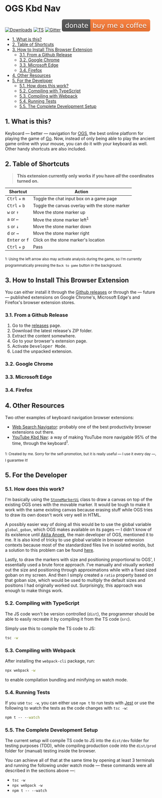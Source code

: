 # OGS Kbd Nav

[![Downloads][github_downloads]][github_releases]
[![TS][github_ci_badge]][github_actions]
[![Gitter][gitter_svg]][gitter_badge]
[![Buy Me A Coffee][buy_me_a_coffee_badge]][buy_me_a_coffee_donation]


[buy_me_a_coffee_badge]: assets/buy_me_a_coffee_shield.svg
[buy_me_a_coffee_donation]: https://www.buymeacoffee.com/psygo
[github_actions]: https://github.com/FanaroEngineering/ogs_kbd_nav/actions
[github_ci_badge]: https://github.com/FanaroEngineering/ogs_kbd_nav/workflows/TS/badge.svg
[github_downloads]: https://img.shields.io/github/downloads/FanaroEngineering/ogs_kbd_nav/total.svg
[github_releases]: https://github.com/FanaroEngineering/ogs_kbd_nav/releases
[gitter_svg]: https://badges.gitter.im/OGS-Kbd-Nav/community.svg
[gitter_badge]: https://gitter.im/OGS-Kbd-Nav/community?utm_source=badge&utm_medium=badge&utm_campaign=pr-badge&utm_content=badge

<!-- TOC depthFrom:2 -->

- [1. What is this?](#1-what-is-this)
- [2. Table of Shortcuts](#2-table-of-shortcuts)
- [3. How to Install This Browser Extension](#3-how-to-install-this-browser-extension)
    - [3.1. From a Github Release](#31-from-a-github-release)
    - [3.2. Google Chrome](#32-google-chrome)
    - [3.3. Microsoft Edge](#33-microsoft-edge)
    - [3.4. Firefox](#34-firefox)
- [4. Other Resources](#4-other-resources)
- [5. For the Developer](#5-for-the-developer)
    - [5.1. How does this work?](#51-how-does-this-work)
    - [5.2. Compiling with TypeScript](#52-compiling-with-typescript)
    - [5.3. Compiling with Webpack](#53-compiling-with-webpack)
    - [5.4. Running Tests](#54-running-tests)
    - [5.5. The Complete Development Setup](#55-the-complete-development-setup)

<!-- /TOC -->

## 1. What is this?

Keyboard &mdash; better &mdash; navigation for [OGS][ogs], the best online platform for playing the game of [Go][go]. Now, instead of only being able to play the ancient game online with your mouse, you can do it with your keyboard as well. Other handy shortcuts are also included.


[go]: https://en.wikipedia.org/wiki/Go_(game)
[ogs]: https://online-go.com/

## 2. Table of Shortcuts

> **This extension currently only works if you have *all* the coordinates turned on.**

| Shortcut                          | Action                                          |
| --------------------------------- | ----------------------------------------------- |
| <kbd>Ctrl</kbd> + <kbd>m</kbd>    | Toggle the chat input box on a game page        |
| <kbd>Ctrl</kbd> + <kbd>b</kbd>    | Toggle the canvas overlay with the stone marker |
| <kbd>w</kbd> or <kbd>&uarr;</kbd> | Move the stone marker up                        |
| <kbd>a</kbd> or <kbd>&larr;</kbd> | Move the stone marker left<sup>1</sup>          |
| <kbd>s</kbd> or <kbd>&darr;</kbd> | Move the stone marker down                      |
| <kbd>d</kbd> or <kbd>&rarr;</kbd> | Move the stone marker right                     |
| <kbd>Enter</kbd> or <kbd>f</kbd>  | Click on the stone marker's location            |
| <kbd>Ctrl</kbd> + <kbd>p</kbd>    | Pass                                            |

<sub>1: Using the left arrow also may activate analysis during the game, so I'm currently programmatically pressing the `Back to game` button in the background.</sub>

## 3. How to Install This Browser Extension

You can either install it through the [Github releases][releases] or through the &mdash; future &mdash; published extensions on Google Chrome's, Microsoft Edge's and Firefox's browser extension stores.


[releases]: https://github.com/FanaroEngineering/ogs_kbd_nav/releases

### 3.1. From a Github Release

1. Go to the [releases][releases] page.
1. Download the latest release's ZIP folder.
1. Extract the content somewhere.
1. Go to your browser's extension page.
1. Activate <kbd>Developer Mode</kbd>.
1. Load the unpacked extension.

### 3.2. Google Chrome

### 3.3. Microsoft Edge

### 3.4. Firefox

## 4. Other Resources

Two other examples of keyboard navigation browser extensions:

- [Web Search Navigator][web_search_navigator]: probably one of the best productivity browser extensions out there.
- [YouTube Kbd Nav][youtube_kbd_nav]: a way of making YouTube more navigable 95% of the time, through the keyboard<sup>1</sup>.


<sub>1: Created by me. Sorry for the self-promotion, but it is really useful &mdash; I use it every day &mdash;, I guarantee it!</sub>


[web_search_navigator]: https://github.com/infokiller/web-search-navigator
[youtube_kbd_nav]: https://github.com/FanaroEngineering/youtube_kbd_nav

## 5. For the Developer

### 5.1. How does this work?

I'm basically using the [`StoneMarkerUi`][stonemarkerui] class to draw a canvas on top of the existing OGS ones with the movable marker. It would be tough to make it work with the same existing canvas because erasing stuff while OGS tries to draw its own doesn't work very well in HTML.

A possibly easier way of doing all this would be to use the global variable `global_goban`, which OGS makes available on its pages &mdash; I didn't know of its existence until [Akita Anoek][anoek], the main developer of OGS, mentioned it to me. It is also kind of tricky to use global variable in browser extension contexts because most of the standardized files live in isolated worlds, but a solution to this problem can be found [here][so_global_variable].

Lastly, to draw the markers with size and positioning proportional to OGS', I essentially used a brute force approach. I've manually and visually worked out the size and positioning through approximations while with a fixed sized goban on my screen. And then I simply created a `ratio` property based on that goban size, which would be used to multiply the default sizes and positions I had originally worked out. Surprisingly, this approach was enough to make things work. 


[anoek]: https://github.com/anoek
[so_global_variable]: https://stackoverflow.com/a/64823100/4756173
[stonemarkerui]: lib/src/ui/stone_marker_ui.ts

### 5.2. Compiling with TypeScript

The JS code won't be version controlled (`dist`), the programmer should be able to easily recreate it by compiling it from the TS code (`src`).

Simply use this to compile the TS code to JS:

```cmd
tsc -w
```

### 5.3. Compiling with Webpack

After installing the `webpack-cli` package, run:

```cmd
npx webpack -w
```

to enable compilation bundling and minifying on watch mode.

### 5.4. Running Tests

If you use `tsc -w`, you can either use `npm t` to run tests with [Jest][jest] or use the following to watch the tests as the code changes with `tsc -w`:

```cmd
npm t -- --watch
```


[jest]: https://jestjs.io/en/

### 5.5. The Complete Development Setup

The current setup will compile TS code to JS into the `dist/dev` folder for testing purposes (TDD), while compiling production code into the `dist/prod` folder for (manual) testing inside the browser.

You can achieve all of that at the same time by opening at least 3 terminals and running the following under watch mode &mdash; these commands were all described in the sections above &mdash;:

- `tsc -w`
- `npx webpack -w`
- `npm t -- --watch`